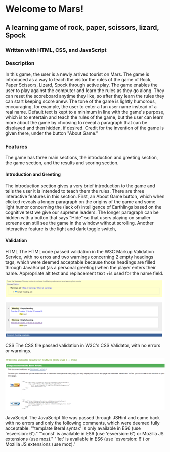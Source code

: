 #  Welcome to Mars!

## A learning game of rock, paper, scissors, lizard, Spock
### Written with HTML, CSS, and JavaScript

### Description

In this game, the user is a newly arrived tourist on Mars. The game is introduced as a way to teach the visitor the rules of the game of Rock, Paper Scissors, Lizard, Spock through active play. The game enables the user to play against the computer and learn the rules as they go along. They can reset the scoreboard anytime they like, so after they learn the rules they can start keeping score anew. The tone of the game is lightly humorous, encouraging, for example, the user to enter a fun user name instead of a real name. Default text is kept to a minimum in line with the game's purpose, which is to entertain and teach the rules of the game, but the user can learn more about the game by choosing to reveal a paragraph that can be displayed and then hidden, if desired. Credit for the invention of the game is given there, under the button "About Game."

### Features
The game has three main sections, the introduction and greeting section, the game section, and the results and scoring section.

#### Introduction and Greeting
The introduction section gives a very brief introduction to the game and tells the user it is intended to teach them the rules. There are three interactive features in this section. First, an About Game button, which when clicked reveals a longer paragraph on the origins of the game and some light humor concerning the (lack of) intelligence of Earthlings based on the cognitive test we give our supreme leaders. The longer paragraph can be hidden with a button that says "Hide" so that users playing on smaller screens can still see the game in the window without scrolling.
Another interactive feature is the light and dark toggle switch, 


#### Validation
HTML
The HTML code passed validation in the W3C Markup Validation Service, with no erros and two warnings concerning 2 empty headings tags, which were deemed acceptable because those headings are filled through JavaScript (as a personal greeting) when the player enters their name. Appropriate alt text and replacement text +is used for the name field.

![alt text](<Screenshot 2024-08-01 191025.png>)

CSS
The CSS file passed validation in W3C's CSS Validator, with no errors or warnings.

![alt text](<Screenshot 2024-08-01 190046.png>)

JavaScript
The JavaScript file was passed through JSHint and came back with no errors and only the following comments, which were deemed fully acceptable.
"'template literal syntax' is only available in ES6 (use 'esversion: 6')."
"'const' is available in ES6 (use 'esversion: 6') or Mozilla JS extensions (use moz)."
"'let' is available in ES6 (use 'esversion: 6') or Mozilla JS extensions (use moz)."



